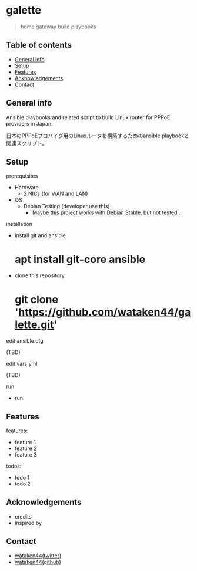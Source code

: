 # galette
> home gateway build playbooks 

## Table of contents
* [General info](#general-info)
* [Setup](#setup)
* [Features](#features)
* [Acknowledgements](#acknowledgements)
* [Contact](#contact)

## General info

Ansible playbooks and related script to build Linux router for PPPoE providers in Japan.

日本のPPPoEプロバイダ用のLinuxルータを構築するためのansible playbookと関連スクリプト。


## Setup

prerequisites

* Hardware
    * 2 NICs (for WAN and LAN)
* OS
    * Debian Testing (developer use this)
        * Maybe this project works with Debian Stable, but not tested... 

installation

* install git and ansible

    # apt install git-core ansible

* clone this repository

    # git clone 'https://github.com/wataken44/galette.git'
    
edit ansible.cfg

(TBD)

edit vars.yml

(TBD)

run

* run

## Features

features:

* feature 1
* feature 2
* feature 3

todos:

* todo 1
* todo 2

## Acknowledgements

* credits
* inspired by

## Contact

* [wataken44(twitter)](https://twitter.com/wataken44)
* [wataken44(github)](https://github.com/wataken44/)
